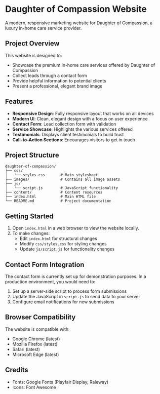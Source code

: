 # Daughter of Compassion Website

A modern, responsive marketing website for Daughter of Compassion, a luxury in-home care service provider.

## Project Overview

This website is designed to:
- Showcase the premium in-home care services offered by Daughter of Compassion
- Collect leads through a contact form
- Provide helpful information to potential clients
- Present a professional, elegant brand image

## Features

- **Responsive Design**: Fully responsive layout that works on all devices
- **Modern UI**: Clean, elegant design with a focus on user experience
- **Contact Form**: Lead collection form with validation
- **Service Showcase**: Highlights the various services offered
- **Testimonials**: Displays client testimonials to build trust
- **Call-to-Action Sections**: Encourages visitors to get in touch

## Project Structure

```
daughter-of-compassion/
├── css/
│   └── styles.css       # Main stylesheet
├── images/              # Contains all image assets
├── js/
│   └── script.js        # JavaScript functionality
├── content/             # Content resources
├── index.html           # Main HTML file
└── README.md            # Project documentation
```

## Getting Started

1. Open `index.html` in a web browser to view the website locally.
2. To make changes:
   - Edit `index.html` for structural changes
   - Modify `css/styles.css` for styling changes
   - Update `js/script.js` for functionality changes

## Contact Form Integration

The contact form is currently set up for demonstration purposes. In a production environment, you would need to:

1. Set up a server-side script to process form submissions
2. Update the JavaScript in `script.js` to send data to your server
3. Configure email notifications for new submissions

## Browser Compatibility

The website is compatible with:
- Google Chrome (latest)
- Mozilla Firefox (latest)
- Safari (latest)
- Microsoft Edge (latest)

## Credits

- Fonts: Google Fonts (Playfair Display, Raleway)
- Icons: Font Awesome
